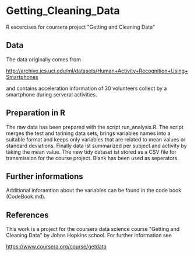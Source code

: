 # Getting_Cleaning_Data
R excercises for coursera project "Getting and Cleaning Data"

## Data
The data originally comes from 

http://archive.ics.uci.edu/ml/datasets/Human+Activity+Recognition+Using+Smartphones

and contains acceleration information of 30 volunteers collect by a smartphone during serveral activities.

## Preparation in R
The raw data has been prepared with the script run_analysis.R.
The script merges the test and tarining data sets, brings variables names into a suitable format and keeps only variables that are related to mean values or standard deviations. Finally data ist summarized per subject and activity by taking the mean value. The new tidy dataset ist stored as a CSV file for transmission for the course project. Blank has been used as seperators.

## Further informations
Additional inforamtion about the variables can be found in the code book (CodeBook.md).

## References
This work is a project for the coursera data science course "Getting and Cleaning Data" by Johns Hopkins school. For further information see

https://www.coursera.org/course/getdata

